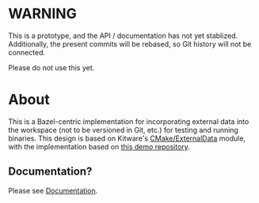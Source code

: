 # WARNING

This is a prototype, and the API / documentation has not yet stablized.
Additionally, the present commits will be rebased, so Git history will not be
connected.

Please do not use this yet.

# About

This is a Bazel-centric implementation for incorporating external data into the workspace (not to be versioned in Git, etc.) for testing and running binaries.
This design is based on Kitware's [CMake/ExternalData](https://blog.kitware.com/cmake-externaldata-using-large-files-with-distributed-version-control/) module, with the implementation based on [this demo repository](https://github.com/jcfr/bazel-large-files-with-girder).

## Documentation?

Please see [Documentation](docs/README.md).
